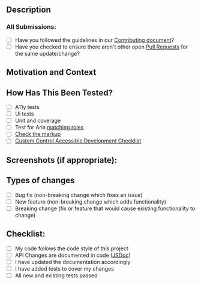 ## Description
<!--- Describe your changes in detail -->

### All Submissions:
* [ ] Have you followed the guidelines in our [Contributing document](https://github.com/orgs/Vonage/teams/vivid-core/discussions/2)?
* [ ] Have you checked to ensure there aren't other open [Pull Requests](../../../pulls) for the same update/change?

<!-- You can erase any parts of this template not applicable to your Pull Request. -->

## Motivation and Context
<!--- Why is this change required? What problem does it solve? -->
<!--- If it fixes an open issue, please link to the issue here. -->

## How Has This Been Tested?
<!--- Please describe in detail how you tested your changes. -->
<!--- Include details of your testing environment, and the tests you ran to -->
<!--- see how your change affects other areas of the code, etc. -->
* [ ] A11y tests
* [ ] Ui tests
* [ ] Unit and coverage
* [ ] Test for Aria [matching roles](https://developer.mozilla.org/en-US/docs/Web/Accessibility/ARIA/Roles)
* [ ] [Check the markup](https://validator.w3.org/)
* [ ] [Custom Control Accessible Development Checklist](https://w3c.github.io/using-aria/#checklist)

## Screenshots (if appropriate):

## Types of changes
<!--- What types of changes does your code introduce? Put an `x` in all the boxes that apply: -->
* [ ] Bug fix (non-breaking change which fixes an issue)
* [ ] New feature (non-breaking change which adds functionality)
* [ ] Breaking change (fix or feature that would cause existing functionality to change)

## Checklist:
<!--- Go over all the following points, and put an `x` in all the boxes that apply. -->
<!--- If you're unsure about any of these, don't hesitate to ask. We're here to help! -->
* [ ] My code follows the code style of this project
* [ ] API Changes are documented in code ([JSDoc](https://jsdoc.app/about-getting-started.html))
* [ ] I have updated the documentation accordingly
* [ ] I have added tests to cover my changes
* [ ] All new and existing tests passed
